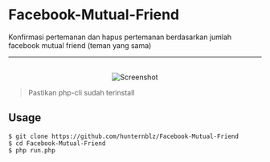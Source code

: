 # Facebook-Mutual-Friend
Konfirmasi pertemanan dan hapus pertemanan berdasarkan jumlah facebook mutual friend (teman yang sama)

--- 

<p align="center">
  <br>
  <img src="https://user-images.githubusercontent.com/34278783/114270062-7cefcf80-9a34-11eb-8761-b900b71be93f.png" title="Screenshot" alt="Screenshot">
</p>

> Pastikan php-cli sudah terinstall

## Usage

```terminal
$ git clone https://github.com/hunternblz/Facebook-Mutual-Friend
$ cd Facebook-Mutual-Friend
$ php run.php
```
